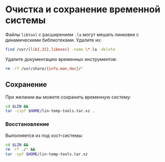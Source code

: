 # Очистка и сохранение временной системы

Файлы ``libtool`` с расширением `.la` могут мешать линковке с динамическими библиотеками. Удалите их:

```bash
find /usr/{lib{,32},libexec} -name \*.la -delete
```

Удалите документацию временных инструментов:

```bash
rm -rf /usr/share/{info,man,doc}/*
```

## Сохранение

При желании вы можете сохранить временную систему:

```bash
cd $LIN &&
tar -cJpf $HOME/lin-temp-tools.tar.xz .
```

### Восстановление

Выполняется из под хост-системы:

```bash
cd $LIN &&
rm -rf ./* &&
tar -xpf $HOME/lin-temp-tools.tar.xz
```
